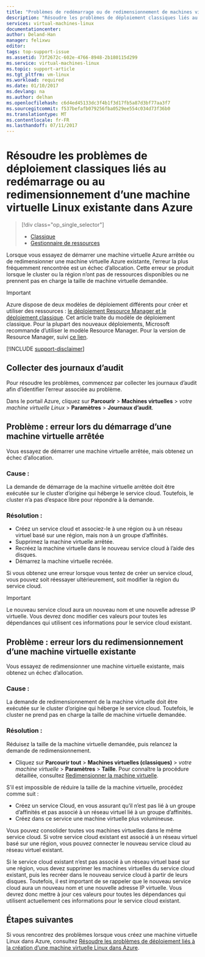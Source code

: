 ```yaml
---
title: "Problèmes de redémarrage ou de redimensionnement de machines virtuelles | Microsoft Docs"
description: "Résoudre les problèmes de déploiement classiques liés au redémarrage ou au redimensionnement d’une machine virtuelle Linux existante dans Azure"
services: virtual-machines-linux
documentationcenter: 
author: Deland-Han
manager: felixwu
editor: 
tags: top-support-issue
ms.assetid: 73f2672c-602e-4766-8948-2b180115d299
ms.service: virtual-machines-linux
ms.topic: support-article
ms.tgt_pltfrm: vm-linux
ms.workload: required
ms.date: 01/10/2017
ms.devlang: na
ms.author: delhan
ms.openlocfilehash: c6d4ed45133dc3f4b1f3d17fb5a87d3bf77aa3f7
ms.sourcegitcommit: f537befafb079256fba0529ee554c034d73f36b0
ms.translationtype: MT
ms.contentlocale: fr-FR
ms.lasthandoff: 07/11/2017
---
```

# <a name="troubleshoot-classic-deployment-issues-with-restarting-or-resizing-an-existing-linux-virtual-machine-in-azure"></a>Résoudre les problèmes de déploiement classiques liés au redémarrage ou au redimensionnement d’une machine virtuelle Linux existante dans Azure
> [!div class="op_single_selector"]
> * [Classique](restart-resize-error-troubleshooting.md)
> * [Gestionnaire de ressources](../restart-resize-error-troubleshooting.md?toc=%2fazure%2fvirtual-machines%2flinux%2ftoc.json)
> 
> 

Lorsque vous essayez de démarrer une machine virtuelle Azure arrêtée ou de redimensionner une machine virtuelle Azure existante, l’erreur la plus fréquemment rencontrée est un échec d’allocation. Cette erreur se produit lorsque le cluster ou la région n’ont pas de ressources disponibles ou ne prennent pas en charge la taille de machine virtuelle demandée.

> [!IMPORTANT] 
> Azure dispose de deux modèles de déploiement différents pour créer et utiliser des ressources : [le déploiement Resource Manager et le déploiement classique](../../../resource-manager-deployment-model.md). Cet article traite du modèle de déploiement classique. Pour la plupart des nouveaux déploiements, Microsoft recommande d’utiliser le modèle Resource Manager. Pour la version de Resource Manager, suivi [ce lien](../restart-resize-error-troubleshooting.md?toc=%2fazure%2fvirtual-machines%2flinux%2ftoc.json).

[!INCLUDE [support-disclaimer](../../../../includes/support-disclaimer.md)]

## <a name="collect-audit-logs"></a>Collecter des journaux d’audit
Pour résoudre les problèmes, commencez par collecter les journaux d’audit afin d’identifier l’erreur associée au problème.

Dans le portail Azure, cliquez sur **Parcourir** > **Machines virtuelles** > *votre machine virtuelle Linux* > **Paramètres** > **Journaux d’audit**.

## <a name="issue-error-when-starting-a-stopped-vm"></a>Problème : erreur lors du démarrage d’une machine virtuelle arrêtée
Vous essayez de démarrer une machine virtuelle arrêtée, mais obtenez un échec d’allocation.

### <a name="cause"></a>Cause :
La demande de démarrage de la machine virtuelle arrêtée doit être exécutée sur le cluster d’origine qui héberge le service cloud. Toutefois, le cluster n’a pas d’espace libre pour répondre à la demande.

### <a name="resolution"></a>Résolution :
* Créez un service cloud et associez-le à une région ou à un réseau virtuel basé sur une région, mais non à un groupe d’affinités.
* Supprimez la machine virtuelle arrêtée.
* Recréez la machine virtuelle dans le nouveau service cloud à l’aide des disques.
* Démarrez la machine virtuelle recréée.

Si vous obtenez une erreur lorsque vous tentez de créer un service cloud, vous pouvez soit réessayer ultérieurement, soit modifier la région du service cloud.

> [!IMPORTANT]
> Le nouveau service cloud aura un nouveau nom et une nouvelle adresse IP virtuelle. Vous devrez donc modifier ces valeurs pour toutes les dépendances qui utilisent ces informations pour le service cloud existant.
> 
> 

## <a name="issue-error-when-resizing-an-existing-vm"></a>Problème : erreur lors du redimensionnement d’une machine virtuelle existante
Vous essayez de redimensionner une machine virtuelle existante, mais obtenez un échec d’allocation.

### <a name="cause"></a>Cause :
La demande de redimensionnement de la machine virtuelle doit être exécutée sur le cluster d’origine qui héberge le service cloud. Toutefois, le cluster ne prend pas en charge la taille de machine virtuelle demandée.

### <a name="resolution"></a>Résolution :
Réduisez la taille de la machine virtuelle demandée, puis relancez la demande de redimensionnement.

* Cliquez sur **Parcourir tout** > **Machines virtuelles (classiques)** > *votre machine virtuelle* > **Paramètres** > **Taille**. Pour connaître la procédure détaillée, consultez [Redimensionner la machine virtuelle](https://msdn.microsoft.com/library/dn168976.aspx).

S’il est impossible de réduire la taille de la machine virtuelle, procédez comme suit :

* Créez un service Cloud, en vous assurant qu’il n’est pas lié à un groupe d’affinités et pas associé à un réseau virtuel lié à un groupe d’affinités.
* Créez dans ce service une machine virtuelle plus volumineuse.

Vous pouvez consolider toutes vos machines virtuelles dans le même service cloud. Si votre service cloud existant est associé à un réseau virtuel basé sur une région, vous pouvez connecter le nouveau service cloud au réseau virtuel existant.

Si le service cloud existant n’est pas associé à un réseau virtuel basé sur une région, vous devez supprimer les machines virtuelles du service cloud existant, puis les recréer dans le nouveau service cloud à partir de leurs disques. Toutefois, il est important de se rappeler que le nouveau service cloud aura un nouveau nom et une nouvelle adresse IP virtuelle. Vous devrez donc mettre à jour ces valeurs pour toutes les dépendances qui utilisent actuellement ces informations pour le service cloud existant.

## <a name="next-steps"></a>Étapes suivantes
Si vous rencontrez des problèmes lorsque vous créez une machine virtuelle Linux dans Azure, consultez [Résoudre les problèmes de déploiement liés à la création d’une machine virtuelle Linux dans Azure](../troubleshoot-deployment-new-vm.md?toc=%2fazure%2fvirtual-machines%2flinux%2ftoc.json).

